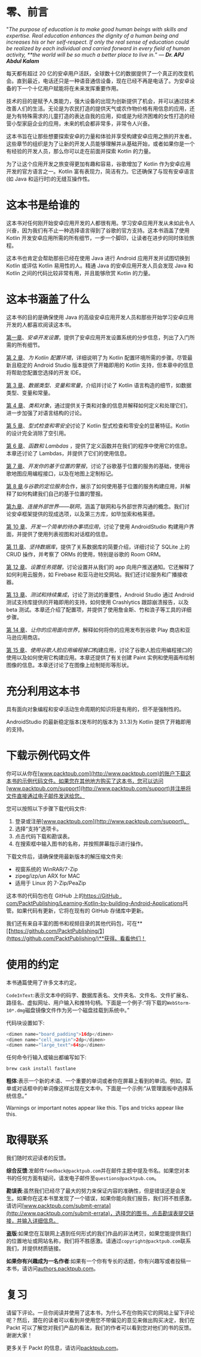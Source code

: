 # 零、前言

"*The purpose of education is to make good human beings with skills and expertise. Real education enhances the dignity of a human being and increases his or her self-respect. If only the real sense of education could be realized by each individual and carried forward in every field of human activity, **the world will be so much a better place to live in.*" — ***Dr. APJ Abdul Kalam***

每天都有超过 20 亿的安卓用户活跃，全球数十亿的数据提供了一个真正的改变机会。直到最近，电话还只是一种语音通信设备，现在已经不再是电话了。为安卓设备的下一个十亿用户赋能将在未来发挥重要作用。

技术的目的是赋予人类能力，强大设备的出现为创新提供了机会，并可以通过技术改善人们的生活。无论是为农民打造的提供天气或农作物价格有用信息的应用，还是为有特殊需求的儿童打造的表达自我的应用，抑或是为经济困难的女性打造的经营小型家庭企业的应用，未来的机会都非常多，非常令人兴奋。

这本书旨在让那些想要探索安卓的力量和体验并享受构建安卓应用之旅的开发者。这些章节的组织是为了让新的开发人员能够理解并从基础开始，或者如果你是一个有经验的开发人员，那么你可以走在前面并探索 Kotlin 的力量。

为了让这个应用开发之旅变得更加有趣和容易，谷歌增加了 Kotlin 作为安卓应用开发的官方语言之一。Kotlin 富有表现力，简洁有力。它还确保了与现有安卓语言(如 Java 和运行时)的无缝互操作性。

# 这本书是给谁的

这本书对任何刚开始安卓应用开发的人都很有用。学习安卓应用开发从未如此令人兴奋，因为我们有不止一种选择语言得到了谷歌的官方支持。这本书涵盖了使用 Kotlin 开发安卓应用所需的所有细节，一步一个脚印，让读者在进步的同时体验旅程。

这本书也肯定会帮助那些已经在使用 Java 进行 Android 应用开发并试图切换到 Kotlin 或评估 Kotlin 易用性的人。精通 Java 的安卓应用开发人员会发现 Java 和 Kotlin 之间的代码比较非常有用，并且能够欣赏 Kotlin 的力量。

# 这本书涵盖了什么

这本书的目的是确保使用 Java 的高级安卓应用开发人员和那些开始学习安卓应用开发的人都喜欢阅读这本书。

[第一章](01.html)、*安卓开发设置*，提供了安卓应用开发设置系统的分步信息，列出了入门所需的所有细节。

[第 2 章](02.html)、*为 Kotlin 配置环境*，详细说明了为 Kotlin 配置环境所需的步骤。尽管最新且稳定的 Android Studio 版本提供了开箱即用的 Kotlin 支持，但本章中的信息将帮助您配置您选择的开发 IDE。

[第 3 章](03.html)、*数据类型、变量和常量*，介绍并讨论了 Kotlin 语言构造的细节，如数据类型、变量和常量。

[第 4 章](04.html)、*类和对象*，通过提供关于类和对象的信息并解释如何定义和处理它们，进一步加强了对语言结构的讨论。

[第 5 章](05.html)、*型式检查和零安全*讨论了 Kotlin 型式检查和零安全的显著特征。Kotlin 的设计完全消除了空引用。

[第 6 章](06.html)、*函数和 Lambdas* ，提供了定义函数并在我们的程序中使用它的信息。本章还讨论了 Lambdas，并提供了它们的使用信息。

[第 7 章](07.html)、*开发你的基于位置的警报*，讨论了谷歌基于位置的服务的基础，使用谷歌地图应用编程接口，以及在地图上定制标记。

[第 8 章](08.html)*与谷歌的定位服务*合作，展示了如何使用基于位置的服务构建应用，并解释了如何构建我们自己的基于位置的警报。

[第九章](09.html)、*连接外部世界——联网*，涵盖了联网和与外部世界沟通的概念。我们讨论安卓框架提供的现成选项，以及第三方库，如毕加索和格莱德。

[第 10 章](10.html)、*开发一个简单的待办事项应用*，讨论了使用 AndroidStudio 构建用户界面，并提供了使用列表视图和对话框的信息。

[第 11 章](11.html)、*坚持数据库*，提供了关系数据库的简要介绍，详细讨论了 SQLite 上的 CRUD 操作，并考察了 ORMs 的使用，特别是谷歌的 Room ORM。

[第 12 章](12.html)、*设置任务提醒*，讨论设置并从我们的 app 向用户推送通知。它还解释了如何利用云服务，如 Firebase 和亚马逊社交网站。我们还讨论服务和广播接收器。

[第 13 章](13.html)、*测试和持续集成*，讨论了测试的重要性，Android Studio 通过 Android 测试支持库提供的开箱即用的支持，如何使用 Crashlytics 跟踪崩溃报告，以及 beta 测试。本章还介绍了配置项，并提供了使用詹金斯、竹和浪子等工具的详细步骤。

[第 14 章](14.html)、*让你的应用面向世界*，解释如何将你的应用发布到谷歌 Play 商店和亚马逊应用商店。

[第 15 章](15.html)、*使用谷歌人脸应用编程接口*构建应用，讨论了谷歌人脸应用编程接口的使用以及如何使用它构建应用。本章还提供了有关创建 Paint 实例和使用画布绘制图像的信息。本章还讨论了在图像上绘制矩形等形状。

# 充分利用这本书

具有面向对象编程和安卓活动生命周期的知识将是有用的，但不是强制性的。

AndroidStudio 的最新稳定版本(发布时的版本为 3.1.3)为 Kotlin 提供了开箱即用的支持。

# 下载示例代码文件

你可以从你在[www.packtpub.com](http://www.packtpub.com)的账户下载这本书的示例代码文件。如果您在其他地方购买了这本书，您可以访问[www.packtpub.com/support](http://www.packtpub.com/support)并注册将文件直接通过电子邮件发送给您。

您可以按照以下步骤下载代码文件:

1.  登录或注册[www.packtpub.com](http://www.packtpub.com/support)。
2.  选择“支持”选项卡。
3.  点击代码下载和勘误表。
4.  在搜索框中输入图书的名称，并按照屏幕指示进行操作。

下载文件后，请确保使用最新版本的解压缩文件夹:

*   视窗系统的 WinRAR/7-Zip
*   zipeg/izp/un ARX for MAC
*   适用于 Linux 的 7-Zip/PeaZip

这本书的代码包也在 GitHub 上的[https://GitHub . com/PacktPublishing/Learning-Kotlin-by-building-Android-Applications](https://github.com/PacktPublishing/Learning-Kotlin-by-building-Android-Applications)托管。如果代码有更新，它将在现有的 GitHub 存储库中更新。

我们还有来自丰富的图书和视频目录的其他代码包，可在**[【https://github.com/PacktPublishing/】](https://github.com/PacktPublishing/)**获得。看看他们！

# 使用的约定

本书通篇使用了许多文本约定。

`CodeInText`:表示文本中的码字、数据库表名、文件夹名、文件名、文件扩展名、路径名、虚拟网址、用户输入和推特句柄。下面是一个例子:“将下载的`WebStorm-10*.dmg`磁盘镜像文件作为另一个磁盘挂载到系统中。”

代码块设置如下:

```kt
<dimen name="board_padding">16dp</dimen>
<dimen name="cell_margin">2dp</dimen>
<dimen name="large_text">64sp</dimen>
```

任何命令行输入或输出都编写如下:

```kt
brew cask install fastlane
```

**粗体**:表示一个新的术语、一个重要的单词或者你在屏幕上看到的单词。例如，菜单或对话框中的单词像这样出现在文本中。下面是一个示例:“从管理面板中选择系统信息。”

Warnings or important notes appear like this. Tips and tricks appear like this.

# 取得联系

我们随时欢迎读者的反馈。

**综合反馈**:发邮件`feedback@packtpub.com`并在邮件主题中提及书名。如果您对本书的任何方面有疑问，请发电子邮件至`questions@packtpub.com`。

**勘误表**:虽然我们已经尽了最大的努力来保证内容的准确性，但是错误还是会发生。如果你在这本书里发现了一个错误，如果你能向我们报告，我们将不胜感激。请访问[www.packtpub.com/submit-errata](http://www.packtpub.com/submit-errata)，选择您的图书，点击勘误表提交链接，并输入详细信息。

**盗版**:如果您在互联网上遇到任何形式的我们作品的非法拷贝，如果您能提供我们的位置地址或网站名称，我们将不胜感激。请通过`copyright@packtpub.com`联系我们，并提供材质链接。

**如果你有兴趣成为一名作者**:如果有一个你有专长的话题，你有兴趣写或者投稿一本书，请访问[authors.packtpub.com](http://authors.packtpub.com/)。

# 复习

请留下评论。一旦你阅读并使用了这本书，为什么不在你购买它的网站上留下评论呢？然后，潜在的读者可以看到并使用您不带偏见的意见来做出购买决定，我们在 Packt 可以了解您对我们产品的看法，我们的作者可以看到您对他们的书的反馈。谢谢大家！

更多关于 Packt 的信息，请访问[packtpub.com](https://www.packtpub.com/)。